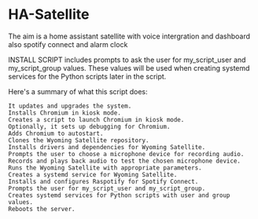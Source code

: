 # HA-Satellite
The aim is a home assistant satellite with voice intergration and dashboard also spotify connect and alarm clock


INSTALL SCRIPT
includes prompts to ask the user for my_script_user and my_script_group values. These values will be used when creating systemd services for the Python scripts later in the script.

Here's a summary of what this script does:

    It updates and upgrades the system.
    Installs Chromium in kiosk mode.
    Creates a script to launch Chromium in kiosk mode.
    Optionally, it sets up debugging for Chromium.
    Adds Chromium to autostart.
    Clones the Wyoming Satellite repository.
    Installs drivers and dependencies for Wyoming Satellite.
    Prompts the user to choose a microphone device for recording audio.
    Records and plays back audio to test the chosen microphone device.
    Runs the Wyoming Satellite with appropriate parameters.
    Creates a systemd service for Wyoming Satellite.
    Installs and configures Raspotify for Spotify Connect.
    Prompts the user for my_script_user and my_script_group.
    Creates systemd services for Python scripts with user and group values.
    Reboots the server.
